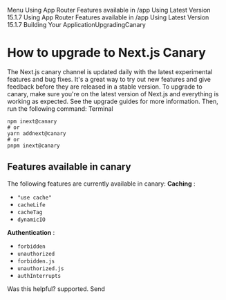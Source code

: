 Menu
Using App Router
Features available in /app
Using Latest Version
15.1.7
Using App Router
Features available in /app
Using Latest Version
15.1.7
Building Your ApplicationUpgradingCanary
# How to upgrade to Next.js Canary
The Next.js canary channel is updated daily with the latest experimental features and bug fixes. It's a great way to try out new features and give feedback before they are released in a stable version.
To upgrade to canary, make sure you're on the latest version of Next.js and everything is working as expected. See the upgrade guides for more information.
Then, run the following command:
Terminal
```
npm inext@canary
# or
yarn addnext@canary
# or
pnpm inext@canary
```

## Features available in canary
The following features are currently available in canary:
**Caching** :
  * `"use cache"`
  * `cacheLife`
  * `cacheTag`
  * `dynamicIO`


**Authentication** :
  * `forbidden`
  * `unauthorized`
  * `forbidden.js`
  * `unauthorized.js`
  * `authInterrupts`


Was this helpful?
supported.
Send
